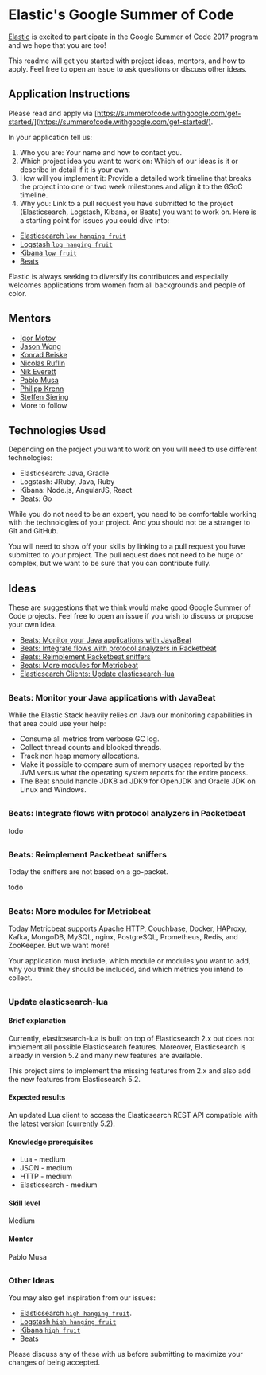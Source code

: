 # Elastic's Google Summer of Code

[Elastic](https://www.elastic.co) is excited to participate in the Google Summer of Code 2017 program and we hope that you are too!

This readme will get you started with project ideas, mentors, and how to apply. Feel free to open an issue to ask questions or discuss other ideas.


## Application Instructions

Please read and apply via [https://summerofcode.withgoogle.com/get-started/](https://summerofcode.withgoogle.com/get-started/).

In your application tell us:

1. Who you are: Your name and how to contact you.
2. Which project idea you want to work on: Which of our ideas is it or describe in detail if it is your own.
3. How will you implement it: Provide a detailed work timeline that breaks the project into one or two week milestones and align it to the GSoC timeline.
4. Why you: Link to a pull request you have submitted to the project (Elasticsearch, Logstash, Kibana, or Beats) you want to work on. Here is a starting point for issues you could dive into:
  * [Elasticsearch `low hanging fruit`](https://github.com/elastic/elasticsearch/issues?q=is%3Aopen+is%3Aissue+label%3A%22low+hanging+fruit%22)
  * [Logstash `log hanging fruit`](https://github.com/elastic/logstash/issues?q=is%3Aopen+is%3Aissue+label%3A%22low+hanging+fruit%22)
  * [Kibana `low fruit`](https://github.com/elastic/kibana/issues?q=is%3Aopen+is%3Aissue+label%3A%22low+fruit%22)
  * [Beats](https://github.com/elastic/beats/issues)

Elastic is always seeking to diversify its contributors and especially welcomes applications from women from all backgrounds and people of color.


## Mentors

* [Igor Motov](https://github.com/imotov)
* [Jason Wong](https://github.com/logmonster)
* [Konrad Beiske](https://github.com/beiske)
* [Nicolas Ruflin](https://github.com/ruflin)
* [Nik Everett](https://github.com/nik9000)
* [Pablo Musa](https://github.com/pmusa)
* [Philipp Krenn](https://github.com/xeraa)
* [Steffen Siering](https://github.com/urso)
* More to follow


## Technologies Used

Depending on the project you want to work on you will need to use different technologies:

* Elasticsearch: Java, Gradle
* Logstash: JRuby, Java, Ruby
* Kibana: Node.js, AngularJS, React
* Beats: Go

While you do not need to be an expert, you need to be comfortable working with the technologies of your project. And you should not be a stranger to Git and GitHub.

You will need to show off your skills by linking to a pull request you have submitted to your project. The pull request does not need to be huge or complex, but we want to be sure that you can contribute fully.


## Ideas

These are suggestions that we think would make good Google Summer of Code projects. Feel free to open an issue if you wish to discuss or propose your own idea.

* [Beats: Monitor your Java applications with JavaBeat](#beats_java)
* [Beats: Integrate flows with protocol analyzers in Packetbeat](#beats_packet_protocol)
* [Beats: Reimplement Packetbeat sniffers](#beats_packet_sniffers)
* [Beats: More modules for Metricbeat](#beats_metric_modules)
* [Elasticsearch Clients: Update elasticsearch-lua](#esclients_update_eslua)

## 

### <a name="beats_java"></a>Beats: Monitor your Java applications with JavaBeat

While the Elastic Stack heavily relies on Java our monitoring capabilities in that area could use your help:

* Consume all metrics from verbose GC log.
* Collect thread counts and blocked threads.
* Track non heap memory allocations.
* Make it possible to compare sum of memory usages reported by the JVM versus what the operating system reports for the entire process.
* The Beat should handle JDK8 ad JDK9 for OpenJDK and Oracle JDK on Linux and Windows.

## 

### <a name="beats_packet_protocol"></a>Beats: Integrate flows with protocol analyzers in Packetbeat

todo

## 

### <a name="beats_packet_sniffers"></a>Beats: Reimplement Packetbeat sniffers

Today the sniffers are not based on a go-packet.

todo

## 

### <a name="beats_metric_modules"></a>Beats: More modules for Metricbeat

Today Metricbeat supports Apache HTTP, Couchbase, Docker, HAProxy, Kafka, MongoDB, MySQL, nginx, PostgreSQL, Prometheus, Redis, and ZooKeeper. But we want more!

Your application must include, which module or modules you want to add, why you think they should be included, and which metrics you intend to collect.

## 

### <a name="esclients_update_eslua"></a>Update elasticsearch-lua

#### Brief explanation

Currently, elasticsearch-lua is built on top of Elasticsearch 2.x but does not implement all possible Elasticsearch features. Moreover, Elasticsearch is already in version 5.2 and many new features are available.

This project aims to implement the missing features from 2.x and also add the new features from Elasticsearch 5.2.

#### Expected results

An updated Lua client to access the Elasticsearch REST API compatible with the latest version (currently 5.2).

#### Knowledge prerequisites

* Lua - medium
* JSON - medium
* HTTP - medium
* Elasticsearch - medium

#### Skill level

Medium

#### Mentor

Pablo Musa

## 

### Other Ideas

You may also get inspiration from our issues:

* [Elasticsearch `high hanging fruit`](https://github.com/elastic/elasticsearch/issues?q=is%3Aopen+is%3Aissue+label%3A%22high+hanging+fruit%22).
* [Logstash `high hanging fruit`](https://github.com/elastic/logstash/issues?q=is%3Aopen+is%3Aissue+label%3A%22high+hanging+fruit%22)
* [Kibana `high fruit`](https://github.com/elastic/kibana/issues?q=is%3Aopen+is%3Aissue+label%3A%22high+fruit%22)
* [Beats](https://github.com/elastic/beats/issues)

Please discuss any of these with us before submitting to maximize your changes of being accepted.
